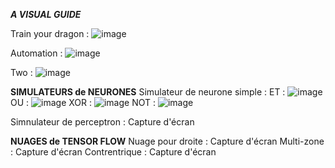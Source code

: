 ***A VISUAL GUIDE***

Train your dragon : 
![image](https://github.com/user-attachments/assets/ae3a10ad-6154-4ffc-a0de-a86c6b49a3e4)



Automation : 
![image](https://github.com/user-attachments/assets/81e25355-3664-4565-97c7-704565522251)



Two : 
![image](https://github.com/user-attachments/assets/88ba4e49-2e1d-45f3-8496-e712957bf7a1)


**SIMULATEURS de NEURONES**
Simulateur de neurone simple : ET : ![image](https://github.com/user-attachments/assets/d0502b0e-d3ed-4115-9fed-93a93db73cca)
OU : ![image](https://github.com/user-attachments/assets/632cf392-5a67-44b8-b0c9-cd1b0acc4968)
XOR : ![image](https://github.com/user-attachments/assets/89f36472-9e28-44cf-a449-c4ea589568d4)
NOT : ![image](https://github.com/user-attachments/assets/f2e15aed-ebdc-4b3f-ab47-5312faf4c4e3)


Simnulateur de perceptron : Capture d'écran

**NUAGES de TENSOR FLOW**
Nuage pour droite : Capture d'écran
Multi-zone : Capture d'écran
Contrentrique : Capture d'écran
